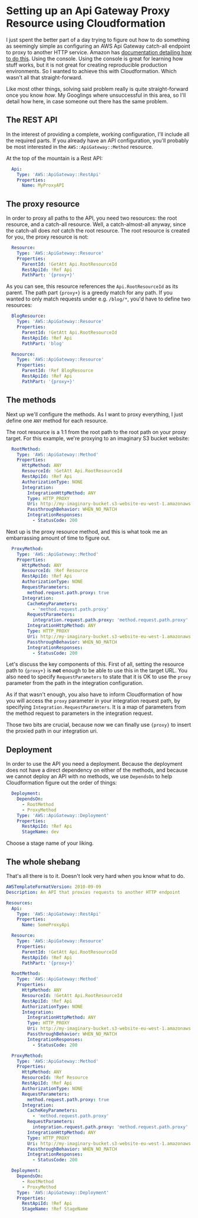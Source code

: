 # Setting up an Api Gateway Proxy Resource using Cloudformation

I just spent the better part of a day trying to figure out how to do something
as seemingly simple as configuring an AWS Api Gateway catch-all endpoint to
proxy to another HTTP service. Amazon has
[documentation detailing how to do this](http://docs.aws.amazon.com/apigateway/latest/developerguide/api-gateway-set-up-simple-proxy.html).
Using the console. Using the console is great for learning how stuff works, but
it is not great for creating reproducible production environments. So I wanted
to achieve this with Cloudformation. Which wasn't all that straight-forward.

Like most other things, solving said problem really is quite straight-forward
once you know _how_. My Googlings where unsuccessful in this area, so I'll
detail how here, in case someone out there has the same problem.

## The REST API

In the interest of providing a complete, working configuration, I'll include all
the required parts. If you already have an API configuration, you'll probably be
most interested in the `AWS::ApiGateway::Method` resource.

At the top of the mountain is a Rest API:

```yaml
  Api:
    Type: 'AWS::ApiGateway::RestApi'
    Properties:
      Name: MyProxyAPI
```

## The proxy resource

In order to proxy all paths to the API, you need two resources: the root
resource, and a catch-all resource. Well, a catch-almost-all anyway, since the
catch-all does *not* catch the root resource. The root resource is created for
you, the proxy resource is not:

```yaml
  Resource:
    Type: 'AWS::ApiGateway::Resource'
    Properties:
      ParentId: !GetAtt Api.RootResourceId
      RestApiId: !Ref Api
      PathPart: '{proxy+}'
```

As you can see, this resource references the `Api.RootResourceId` as its parent.
The path part `{proxy+}` is a greedy match for any path. If you wanted to only
match requests under e.g. `/blog/*`, you'd have to define two resources:

```yaml
  BlogResource:
    Type: 'AWS::ApiGateway::Resource'
    Properties:
      ParentId: !GetAtt Api.RootResourceId
      RestApiId: !Ref Api
      PathPart: 'blog'

  Resource:
    Type: 'AWS::ApiGateway::Resource'
    Properties:
      ParentId: !Ref BlogResource
      RestApiId: !Ref Api
      PathPart: '{proxy+}'
```

## The methods

Next up we'll configure the methods. As I want to proxy everything, I just
define one `ANY` method for each resource.

The root resource is a 1:1 from the root path to the root path on your proxy
target. For this example, we're proxying to an imaginary S3 bucket website:

```yaml
  RootMethod:
    Type: 'AWS::ApiGateway::Method'
    Properties:
      HttpMethod: ANY
      ResourceId: !GetAtt Api.RootResourceId
      RestApiId: !Ref Api
      AuthorizationType: NONE
      Integration:
        IntegrationHttpMethod: ANY
        Type: HTTP_PROXY
        Uri: http://my-imaginary-bucket.s3-website-eu-west-1.amazonaws.com/
        PassthroughBehavior: WHEN_NO_MATCH
        IntegrationResponses:
          - StatusCode: 200

```

Next up is the proxy resource method, and this is what took me an embarrassing
amount of time to figure out.

```yaml
  ProxyMethod:
    Type: 'AWS::ApiGateway::Method'
    Properties:
      HttpMethod: ANY
      ResourceId: !Ref Resource
      RestApiId: !Ref Api
      AuthorizationType: NONE
      RequestParameters:
        method.request.path.proxy: true
      Integration:
        CacheKeyParameters:
          - 'method.request.path.proxy'
        RequestParameters:
          integration.request.path.proxy: 'method.request.path.proxy'
        IntegrationHttpMethod: ANY
        Type: HTTP_PROXY
        Uri: http://my-imaginary-bucket.s3-website-eu-west-1.amazonaws.com/{proxy}
        PassthroughBehavior: WHEN_NO_MATCH
        IntegrationResponses:
          - StatusCode: 200
```

Let's discuss the key components of this. First of all, setting the resource
path to `{proxy+}` is **not** enough to be able to use this in the target URL.
You also need to specify `RequestParameters` to state that it is OK to use the
`proxy` parameter from the path in the integration configuration.

As if that wasn't enough, you also have to inform Cloudformation of how you will
access the `proxy` parameter in your integration request path, by specifying
`Integration.RequestParameters`. It is a map of parameters from the method
request to parameters in the integration request.

Those two bits are crucial, because now we can finally use `{proxy}` to insert
the proxied path in our integration uri.

## Deployment

In order to use the API you need a deployment. Because the deployment does not
have a direct dependency on either of the methods, and because we cannot deploy
an API with no methods, we use `DependsOn` to help Cloudformation figure out the
order of things:

```yaml
  Deployment:
    DependsOn:
      - RootMethod
      - ProxyMethod
    Type: 'AWS::ApiGateway::Deployment'
    Properties:
      RestApiId: !Ref Api
      StageName: dev
```

Choose a stage name of your liking.

## The whole shebang

That's all there is to it. Doesn't look very hard when you know what to do.

```yaml
AWSTemplateFormatVersion: 2010-09-09
Description: An API that proxies requests to another HTTP endpoint

Resources:
  Api:
    Type: 'AWS::ApiGateway::RestApi'
    Properties:
      Name: SomeProxyApi

  Resource:
    Type: 'AWS::ApiGateway::Resource'
    Properties:
      ParentId: !GetAtt Api.RootResourceId
      RestApiId: !Ref Api
      PathPart: '{proxy+}'

  RootMethod:
    Type: 'AWS::ApiGateway::Method'
    Properties:
      HttpMethod: ANY
      ResourceId: !GetAtt Api.RootResourceId
      RestApiId: !Ref Api
      AuthorizationType: NONE
      Integration:
        IntegrationHttpMethod: ANY
        Type: HTTP_PROXY
        Uri: http://my-imaginary-bucket.s3-website-eu-west-1.amazonaws.com/
        PassthroughBehavior: WHEN_NO_MATCH
        IntegrationResponses:
          - StatusCode: 200

  ProxyMethod:
    Type: 'AWS::ApiGateway::Method'
    Properties:
      HttpMethod: ANY
      ResourceId: !Ref Resource
      RestApiId: !Ref Api
      AuthorizationType: NONE
      RequestParameters:
        method.request.path.proxy: true
      Integration:
        CacheKeyParameters:
          - 'method.request.path.proxy'
        RequestParameters:
          integration.request.path.proxy: 'method.request.path.proxy'
        IntegrationHttpMethod: ANY
        Type: HTTP_PROXY
        Uri: http://my-imaginary-bucket.s3-website-eu-west-1.amazonaws.com/{proxy}
        PassthroughBehavior: WHEN_NO_MATCH
        IntegrationResponses:
          - StatusCode: 200

  Deployment:
    DependsOn:
      - RootMethod
      - ProxyMethod
    Type: 'AWS::ApiGateway::Deployment'
    Properties:
      RestApiId: !Ref Api
      StageName: !Ref StageName
```

